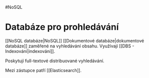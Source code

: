 #NoSQL 
# Databáze pro prohledávání
[[NoSQL databáze|NoSQL]] [[Dokumentové databáze|dokumentové databáze]] zaměřené na vyhledávání obsahu. Využívají [[DBS - Indexování|indexování]]. 

Poskytují full-textové distribuované vyhledávání. 

Mezi zástupce patří [[Elasticsearch]].